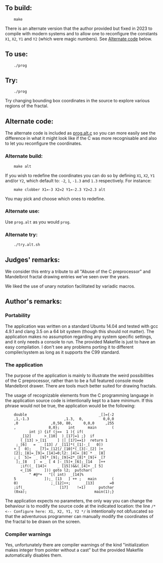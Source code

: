 ## To build:

``` <!---sh-->
    make
```

There is an alternate version that the author provided but fixed in 2023 to
compile with modern systems and to allow one to reconfigure the constants `X1`,
`X2`, `Y1` and `Y2` (which were magic numbers). See [Alternate
code](#alternate-code) below.


## To use:

``` <!---sh-->
    ./prog
```


## Try:

``` <!---sh-->
    ./prog
```

Try changing bounding box coordinates in the source to explore
various regions of the fractal.


## Alternate code:

The alternate code is included as [prog.alt.c](prog.alt.c) so you can more
easily see the difference in what it might look like if the C was more
recognisable and also to let you reconfigure the coordinates.


### Alternate build:

``` <!---sh-->
    make alt
```

If you wish to redefine the coordinates you can do so by defining `X1`, `X2`,
`Y1` and/or `Y2`, which default to: `-2`, `1`, `-1.3` and `1.3` respectively.
For instance:


``` <!---sh-->
    make clobber X1=-3 X2=2 Y1=-2.3 Y2=2.3 alt
```

You may pick and choose which ones to redefine.


### Alternate use:

Use `prog.alt` as you would `prog`.


### Alternate try:

``` <!---sh-->
    ./try.alt.sh
```


## Judges' remarks:

We consider this entry a tribute to all "Abuse of the C preprocessor"
and Mandelbrot fractal drawing entries we've seen over the years.

We liked the use of unary notation facilitated by variadic macros.


## Author's remarks:

### Portability

The application was written on a standard Ubuntu 14.04 and tested with
gcc 4.9.1 and clang 3.5 on a 64 bit system (though this should not matter).
The application makes no assumption regarding any system specific settings,
and it only needs a console to run. The provided Makefile is just to have
an easy compilation. I don't see any problems porting it to different
compiler/system as long as it supports the C99 standard.


### The application

The purpose of the application is mainly to illustrate the weird possibilities
of the C preprocessor, rather than to be a full featured console mode Mandelbrot
drawer. There are tools much better suited for drawing fractals.

The usage of recognizable elements from the C programming language in the
application source code is intentionally kept to a bare minimum. If this phrase
would not be true, the application would be the following:

``` <!---c-->
    double                                 _[]={-2
    ,1,-1.3                ,1.3,  0,         0,0,0
    ,0               ,0,50, 80,     0,0,0     ,255
    ,               8,0};    int      main       (
		   int j) {if (j==  1 ){ if(
	   _[12]      >_[10]  )_[17]=1 ;}  if
       (_[13] >_[11     ] ||_[17]==1)  return 1
     ;_[6]   =  _ [13] / _[11]*(_[1]-_[   0])
    +_[  0];  _ [7]=_[12]/_[10]*(_[3]-_[2] )+_
    [2];_[8]=_[9]=_[14]=0;l2:_[4]=_[8] * _ [8]
    ;_[  5]=  _ [9]*_[9];_[9]=2*_[8]*_[9]+ _[7
     ];_[8   ]  = _ [ 4 ]-_[5]+_[6];_[14   ]++
       ;if((_ [14]<     _ [15])&&(_[4]+ _[ 5]
	   <_[16      ])) goto l2;  putchar(
		   " #@*+   "[( int)  _[14]%
    5             ]);_ [13   ] ++ ;   main       (
    0)               ;_[12]++;      _[13]       =0
    ;if(_                [17]    !=1)      putchar
    (0xa);                               main(1);}
```

The application expects no parameters, the only way you can change the behaviour
is to modify the source code at the indicated location: the line
`/* <-- Configure here: X1, X2, Y1, Y2 */` is intentionally not obfuscated so
that the adventurous programmer can manually modify the coordinates of the
fractal to be drawn on the screen.


### Compiler warnings

Yes, unfortunately there are compiler warnings of the kind "initialization makes
integer from pointer without a cast" but the provided Makefile automatically
disables them.


<!--

    Copyright © 1984-2024 by Landon Curt Noll. All Rights Reserved.

    You are free to share and adapt this file under the terms of this license:

	Creative Commons Attribution-ShareAlike 4.0 International (CC BY-SA 4.0)

    For more information, see:

	https://creativecommons.org/licenses/by-sa/4.0/

-->
